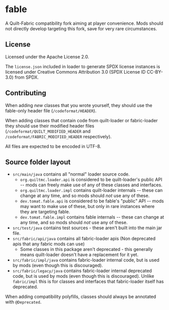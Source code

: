 # fable

A Quilt-Fabric compatibility fork aiming at player convenience. Mods should not directly develop targeting this fork, save for very rare circumstances.

## License

Licensed under the Apache License 2.0.

The `license.json` included in loader to generate SPDX license instances is licensed under Creative Commons Attribution
3.0 (SPDX License ID CC-BY-3.0) from SPDX.

## Contributing

When adding *new* classes that you wrote yourself, they should use the fable-only header file (`/codeformat/HEADER`).

When adding classes that contain code from quilt-loader or fabric-loader they should use their modified header files (`/codeformat/QUILT_MODIFIED_HEADER` and `/codeformat/FABRIC_MODIFIED_HEADER` respectively).

All files are expected to be encoded in UTF-8.

## Source folder layout

* `src/main/java` contains all "normal" loader source code.
    * `org.quiltmc.loader.api` is considered to be quilt-loader's public API -- mods can freely make use of any of these classes and interfaces.
    * `org.quiltmc.loader.impl` contains quilt-loader internals -- these can change at any time, and so mods should *not* use any of these.
    * `dev.tomat.fable.api` is considered to be fable's "public" API -- mods may want to make use of these, but only in rare instances where they are targeting fable.
    * `dev.tomat.fable.impl` contains fable internals -- these can change at any time, and so mods should *not* use any of these.
* `src/test/java` contains test sources - these aren't built into the main jar file.
* `src/fabric/api/java` contains all fabric-loader apis (Non deprecated apis that any fabric mods can use)
    * Some classes in this package aren't deprecated - this generally means quilt-loader doesn't have a replacement for it yet.
* `src/fabric/impl/java` contains fabric-loader internal code, but is used by mods (even though this is discouraged).
* `src/fabric/legacy/java` contains fabric-loader internal deprecated code, but is used by mods (even though this is discouraged). Unlike `fabric/impl` this is for classes and interfaces that fabric-loader itself has deprecated.

When adding compatibility polyfills, classes should always be annotated with `@Deprecated`.

